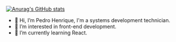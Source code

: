 [![Anurag's GitHub stats](https://github-readme-stats.vercel.app/api?username=PedroHenrique-42&theme=nightowl&hide=prs,stars)](https://github.com/anuraghazra/github-readme-stats)
- 👋 Hi, I’m Pedro Henrique, I'm a systems development technician.
- 👀 I’m interested in front-end development.
- 🌱 I’m currently learning React.

<!---
PedroHenrique-42/PedroHenrique-42 is a ✨ special ✨ repository because its `README.md` (this file) appears on your GitHub profile.
You can click the Preview link to take a look at your changes.
--->
